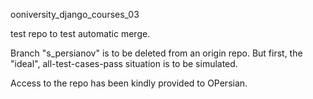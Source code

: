 ooniversity_django_courses_03

test repo
to test automatic merge.

Branch "s_persianov" is to be deleted from an origin repo.
But first, the "ideal", all-test-cases-pass situation is to be simulated.

Access to the repo has been kindly provided to OPersian.
